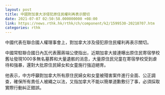 ```yaml
---
layout: post
title: 中國對加拿大涉侵犯原住民權利再表示關切
date: 2021-07-07 02:50:58.000000000 +08:00
link: https://news.rthk.hk/rthk/ch/component/k2/1599530-20210707.htm
categories: rthk
---
```


中國代表在聯合國人權理事會上，對加拿大涉及侵犯原住民權利再表示關切。

中國常駐聯合國日內瓦代表團蔣端公使指出，近期加拿大接連曝出原住民寄宿學校舊址發現1000多無名墓葬和大量遺骸的消息，大量原住民兒童在寄宿學校受到虐待和強暴，還對大批原住民婦女和女童施行強迫絕育。

他表示，中方呼籲對加拿大所有原住民婦女和女童被殘害案件進行全面、公正調查，確保所有責任人被繩之以法，又指加拿大不能以簡單道歉敷衍了事，必須採取實際行動糾正錯誤。
